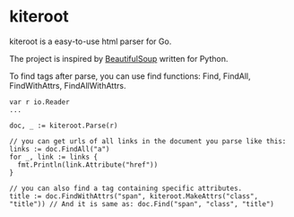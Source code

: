 # kiteroot
kiteroot is a easy-to-use html parser for Go.

The project is inspired by [BeautifulSoup](http://www.crummy.com/software/BeautifulSoup/) written for Python.

To find tags after parse, you can use find functions: Find, FindAll, FindWithAttrs, FindAllWithAttrs.

    var r io.Reader
    ...
    
    doc, _ := kiteroot.Parse(r) 
    
    // you can get urls of all links in the document you parse like this:
    links := doc.FindAll("a")
    for _, link := links {
      fmt.Println(link.Attribute("href"))
    }
    
    // you can also find a tag containing specific attributes.
    title := doc.FindWithAttrs("span", kiteroot.MakeAttrs("class", "title")) // And it is same as: doc.Find("span", "class", "title")
    
    
    
